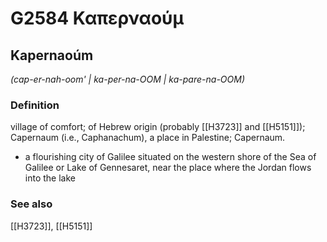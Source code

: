 # G2584 Καπερναούμ

## Kapernaoúm

_(cap-er-nah-oom' | ka-per-na-OOM | ka-pare-na-OOM)_

### Definition

village of comfort; of Hebrew origin (probably [[H3723]] and [[H5151]]); Capernaum (i.e., Caphanachum), a place in Palestine; Capernaum.

- a flourishing city of Galilee situated on the western shore of the Sea of Galilee or Lake of Gennesaret, near the place where the Jordan flows into the lake

### See also

[[H3723]], [[H5151]]

